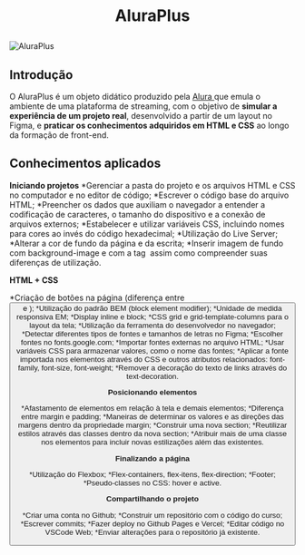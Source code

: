 <h1 align="center">
  <p align="center">AluraPlus</p>
 </h1>
 
![AluraPlus](https://user-images.githubusercontent.com/95223411/196437210-68372c6f-0255-4374-8fe7-028926ecae78.png)

## Introdução

O AluraPlus é um objeto didático produzido pela [ Alura ](https://www.alura.com.br) que emula o ambiente de uma plataforma de streaming, com o objetivo de **simular a experiência de um projeto real**, desenvolvido a partir de um layout no Figma, e **praticar os conhecimentos adquiridos em HTML e CSS** ao longo da formação de front-end. 

## Conhecimentos aplicados

  **Iniciando projetos**
  *Gerenciar a pasta do projeto e os arquivos HTML e CSS no computador e no editor de código;
  *Escrever o código base do arquivo HTML;
  *Preencher os dados que auxiliam o navegador a entender a codificação de caracteres, o tamanho do dispositivo e a conexão de arquivos externos;
  *Estabelecer e utilizar variáveis CSS, incluindo nomes para cores ao invés do código hexadecimal;
  *Utilização do Live Server;
  *Alterar a cor de fundo da página e da escrita;
  *Inserir imagem de fundo com background-image e com a tag <img> assim como compreender suas diferenças de utilização.

  **HTML + CSS**
  
  *Criação de botões na página (diferença entre <button> e <a>);
  *Utilização do padrão BEM (block element modifier);
  *Unidade de medida responsiva EM;
  *Display inline e block;
  *CSS grid e grid-template-columns para o layout da tela;
  *Utilização da ferramenta do desenvolvedor no navegador;
  *Detectar diferentes tipos de fontes e tamanhos de letras no Figma;
  *Escolher fontes no fonts.google.com;
  *Importar fontes externas no arquivo HTML;
  *Usar variáveis CSS para armazenar valores, como o nome das fontes;
  *Aplicar a fonte importada nos elementos através do CSS e outros atributos relacionados: font-family, font-size, font-weight;
  *Remover a decoração do texto de links através do text-decoration.

  **Posicionando elementos**
  
  *Afastamento de elementos em relação à tela e demais elementos;
  *Diferença entre margin e padding;
  *Maneiras de determinar os valores e as direções das margens dentro da propriedade margin;
  *Construir uma nova section;
  *Reutilizar estilos através das classes dentro da nova section;
  *Atribuir mais de uma classe nos elementos para incluir novas estilizações além das existentes.

  **Finalizando a página**

  *Utilização do Flexbox;
  *Flex-containers, flex-itens, flex-direction;
  *Footer;
  *Pseudo-classes no CSS: hover e active.

  **Compartilhando o projeto**
  
  *Criar uma conta no Github;
  *Construir um repositório com o código do curso;
  *Escrever commits;
  *Fazer deploy no Github Pages e Vercel;
  *Editar código no VSCode Web;
  *Enviar alterações para o repositório já existente.
